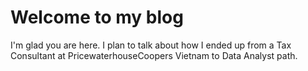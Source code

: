 # Welcome to my blog

I'm glad you are here. I plan to talk about how I ended up from a Tax Consultant at PricewaterhouseCoopers Vietnam to Data Analyst path.
